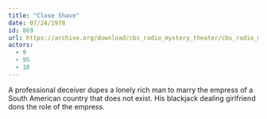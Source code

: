 ```yaml
---
title: "Close Shave"
date: 07/24/1978
id: 869
url: https://archive.org/download/cbs_radio_mystery_theater/cbs_radio_mystery_theater-0851-0900.zip/cbs_radio_mystery_theater-0851-0900%2Fcbsrmt_0869_close_shave.mp3
actors:
  - 9
  - 95
  - 10
---
```

A professional deceiver dupes a lonely rich man to marry the empress of a South American country that does not exist. His blackjack dealing girlfriend dons the role of the empress.